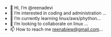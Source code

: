 - 👋 Hi, I’m @reenadevi
- 👀 I’m interested in coding and administration ...
- 🌱 I’m currently learning  linux/aws/phython...
- 💞️ I’m looking to collaborate on linux ...
- 📫 How to reach me  reenabiew@gmail.com...

<!---
reenadevi/reenadevi is a ✨ special ✨ repository because its `README.md` (this file) appears on your GitHub profile.
You can click the Preview link to take a look at your changes.
--->
